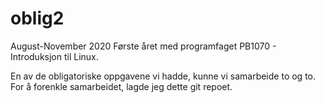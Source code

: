 # oblig2

August-November 2020
Første året med programfaget PB1070 - Introduksjon til Linux.

En av de obligatoriske oppgavene vi hadde, kunne vi samarbeide to og to.
For å forenkle samarbeidet, lagde jeg dette git repoet.
